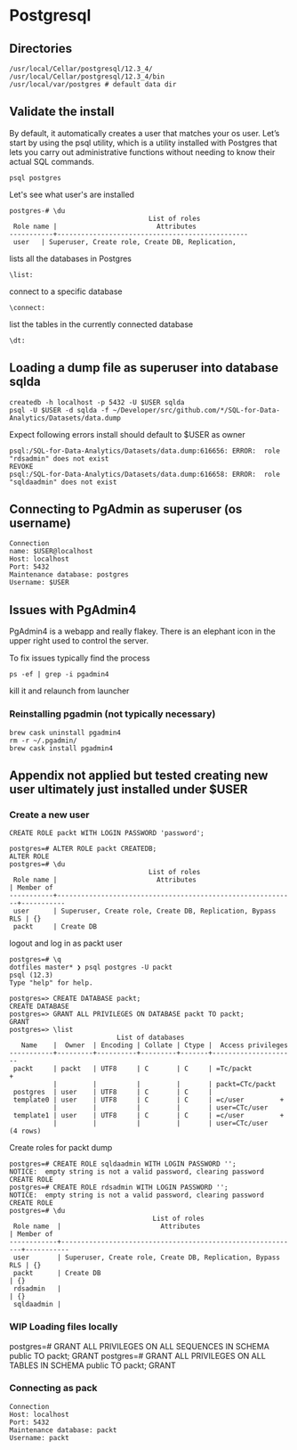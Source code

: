 # Postgresql

## Directories

```console
/usr/local/Cellar/postgresql/12.3_4/
/usr/local/Cellar/postgresql/12.3_4/bin
/usr/local/var/postgres # default data dir
```

## Validate the install

By default, it automatically creates a user that matches your os user. Let’s start by using the psql utility, which is a utility installed with Postgres that lets you carry out administrative functions without needing to know their actual SQL commands.

```console
psql postgres
```

Let's see what user's are installed

```console
postgres-# \du
                                   List of roles
 Role name |                         Attributes
-----------+------------------------------------------------
 user   | Superuser, Create role, Create DB, Replication,
```

lists all the databases in Postgres

```console
\list:
```

connect to a specific database

```console
\connect:
```

list the tables in the currently connected database

```console
\dt:
```

## Loading a dump file as superuser into database sqlda

```console
createdb -h localhost -p 5432 -U $USER sqlda
psql -U $USER -d sqlda -f ~/Developer/src/github.com/*/SQL-for-Data-Analytics/Datasets/data.dump
```

Expect following errors install should default to \$USER as owner

```console
psql:/SQL-for-Data-Analytics/Datasets/data.dump:616656: ERROR:  role "rdsadmin" does not exist
REVOKE
psql:/SQL-for-Data-Analytics/Datasets/data.dump:616658: ERROR:  role "sqldaadmin" does not exist
```

## Connecting to PgAdmin as superuser (os username)

```console
Connection
name: $USER@localhost
Host: localhost
Port: 5432
Maintenance database: postgres
Username: $USER
```

## Issues with PgAdmin4

PgAdmin4 is a webapp and really flakey. There is an elephant icon in the upper right used to control the server.

To fix issues typically find the process

```console
ps -ef | grep -i pgadmin4
```

kill it and relaunch from launcher

### Reinstalling pgadmin (not typically necessary)

```console
brew cask uninstall pgadmin4
rm -r ~/.pgadmin/
brew cask install pgadmin4
```

## Appendix not applied but tested creating new user ultimately just installed under \$USER

### Create a new user

```console
CREATE ROLE packt WITH LOGIN PASSWORD 'password';
```

```console
postgres=# ALTER ROLE packt CREATEDB;
ALTER ROLE
postgres=# \du
                                   List of roles
 Role name |                         Attributes                         | Member of
-----------+------------------------------------------------------------+-----------
 user      | Superuser, Create role, Create DB, Replication, Bypass RLS | {}
 packt     | Create DB
```

logout and log in as packt user

```console
postgres=# \q
dotfiles master* ❯ psql postgres -U packt
psql (12.3)
Type "help" for help.

postgres=> CREATE DATABASE packt;
CREATE DATABASE
postgres=> GRANT ALL PRIVILEGES ON DATABASE packt TO packt;
GRANT
postgres=> \list
                           List of databases
   Name    |  Owner  | Encoding | Collate | Ctype |  Access privileges
-----------+---------+----------+---------+-------+---------------------
 packt     | packt   | UTF8     | C       | C     | =Tc/packt          +
           |         |          |         |       | packt=CTc/packt
 postgres  | user    | UTF8     | C       | C     |
 template0 | user    | UTF8     | C       | C     | =c/user         +
           |         |          |         |       | user=CTc/user
 template1 | user    | UTF8     | C       | C     | =c/user         +
           |         |          |         |       | user=CTc/user
(4 rows)
```

Create roles for packt dump

```console
postgres=# CREATE ROLE sqldaadmin WITH LOGIN PASSWORD '';
NOTICE:  empty string is not a valid password, clearing password
CREATE ROLE
postgres=# CREATE ROLE rdsadmin WITH LOGIN PASSWORD '';
NOTICE:  empty string is not a valid password, clearing password
CREATE ROLE
postgres=# \du
                                    List of roles
 Role name  |                         Attributes                         | Member of
------------+------------------------------------------------------------+-----------
 user       | Superuser, Create role, Create DB, Replication, Bypass RLS | {}
 packt      | Create DB                                                  | {}
 rdsadmin   |                                                            | {}
 sqldaadmin |
```

### WIP Loading files locally

postgres=# GRANT ALL PRIVILEGES ON ALL SEQUENCES IN SCHEMA public TO packt;
GRANT
postgres=# GRANT ALL PRIVILEGES ON ALL TABLES IN SCHEMA public TO packt;
GRANT

### Connecting as pack

```console
Connection
Host: localhost
Port: 5432
Maintenance database: packt
Username: packt
```
